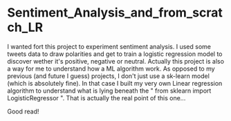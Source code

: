 # Sentiment_Analysis_and_from_scratch_LR

I wanted fort this project to experiment sentiment analysis. I used some tweets data to draw polarities and get to train a logistic regression model to discover wether it's positive, negative or neutral. Actually this project is also a way for me to understand how a ML algorithm work.  As opposed to my previous (and future I guess) projects, I don't just use a sk-learn model (which is absolutely fine). In that case I built my very own Linear regression algorithm to understand what is lying beneath  the " from sklearn import LogisticRegressor ". That is actually the real point of this one... 

Good read!
